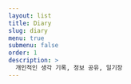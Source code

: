 ```yaml
---
layout: list
title: Diary
slug: diary
menu: true
submenu: false
order: 1
description: >
  개인적인 생각 기록, 정보 공유, 일기장
---
```

